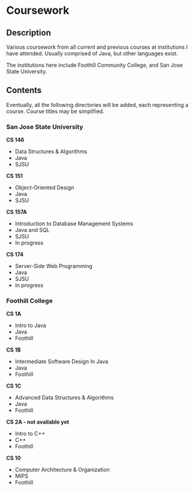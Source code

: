 Coursework
==========

## Description

Various coursework from all current and previous courses at institutions I have attended. Usually comprised of Java, but other languages exist.

The institutions here include Foothill Community College, and San Jose State University.

## Contents

Eventually, all the following directories will be added, each representing a course. Course titles may be simplified.


### San Jose State University

**CS 146**
- Data Structures & Algorithms
- Java
- SJSU

**CS 151**
- Object-Oriented Design
- Java
- SJSU

**CS 157A**
- Introduction to Database Management Systems
- Java and SQL
- SJSU
- In progress

**CS 174**
- Server-Side Web Programming
- Java
- SJSU
- In progress

### Foothill College

**CS 1A**
- Intro to Java
- Java
- Foothill

**CS 1B**
- Intermediate Software Design In Java
- Java
- Foothill

**CS 1C**
- Advanced Data Structures & Algorithms
- Java
- Foothill

**CS 2A - not available yet**
- Intro to C++
- C++
- Foothill

**CS 10**
- Computer Architecture & Organization
- MIPS
- Foothill
